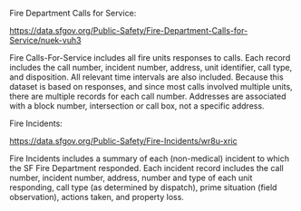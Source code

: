 Fire Department Calls for Service:

https://data.sfgov.org/Public-Safety/Fire-Department-Calls-for-Service/nuek-vuh3

Fire Calls-For-Service includes all fire units responses to calls. Each record includes the call number, incident number, address, unit identifier, call type, and disposition. All relevant time intervals are also included. Because this dataset is based on responses, and since most calls involved multiple units, there are multiple records for each call number. Addresses are associated with a block number, intersection or call box, not a specific address.



Fire Incidents:

https://data.sfgov.org/Public-Safety/Fire-Incidents/wr8u-xric

Fire Incidents includes a summary of each (non-medical) incident to which the SF Fire Department responded. Each incident record includes the call number, incident number, address, number and type of each unit responding, call type (as determined by dispatch), prime situation (field observation), actions taken, and property loss.
